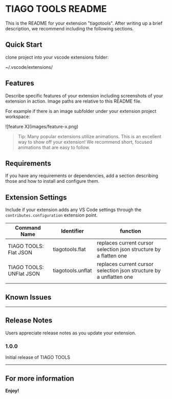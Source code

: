 # TIAGO TOOLS README

This is the README for your extension "tiagotools". After writing up a brief description, we recommend including the following sections.

## Quick Start

clone project into your vscode extensions folder:

~/.vscode/extensions/


## Features

Describe specific features of your extension including screenshots of your extension in action. Image paths are relative to this README file.

For example if there is an image subfolder under your extension project workspace:

\!\[feature X\]\(images/feature-x.png\)

> Tip: Many popular extensions utilize animations. This is an excellent way to show off your extension! We recommend short, focused animations that are easy to follow.

## Requirements

If you have any requirements or dependencies, add a section describing those and how to install and configure them.

## Extension Settings

Include if your extension adds any VS Code settings through the `contributes.configuration` extension point.

| Command Name             | Identifier              | function                                                            |
| ------------------------ | ----------------------- | ------------------------------------------------------------------- |
| TIAGO TOOLS: Flat JSON   | tiagotools.flat   | replaces current cursor selection json structure by a flatten one   |
| TIAGO TOOLS: UNFlat JSON | tiagotools.unflat | replaces current cursor selection json structure by a unflatten one |
|                          |                         |                                                                     |

## Known Issues

---

## Release Notes

Users appreciate release notes as you update your extension.

### 1.0.0

Initial release of TIAGO TOOLS

---

## For more information

**Enjoy!**
